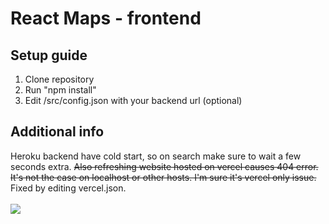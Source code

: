 # React Maps - frontend
## Setup guide
1. Clone repository
2. Run "npm install"
3. Edit /src/config.json with your backend url (optional)
## Additional info
Heroku backend have cold start, so on search make sure to wait a few seconds extra. <del>Also refreshing website hosted on vercel causes 404 error. It's not the case on localhost or other hosts. I'm sure it's vercel only issue.</del> Fixed by editing vercel.json.
<br /><br />
<img src="https://i.imgur.com/PlvplFl.png"></img>
